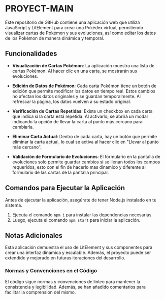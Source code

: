# PROYECT-MAIN

Este repositorio de GitHub contiene una aplicación web que utiliza JavaScript y LitElement para crear una Pokédex virtual, permitiendo visualizar cartas de Pokémon y sus evoluciones, así como editar los datos de los Pokémon de manera dinámica y temporal.

## Funcionalidades

- **Visualización de Cartas Pokémon**: La aplicación muestra una lista de cartas Pokémon. Al hacer clic en una carta, se mostrarán sus evoluciones.

- **Edición de Datos de Pokémon**: Cada carta Pokémon tiene un botón de edición que permite modificar los datos en tiempo real. Estos cambios no afectan los datos originales y se guardan temporalmente. Al refrescar la página, los datos vuelven a su estado original.

- **Verificación de Cartas Repetidas**: Existe un checkbox en cada carta que indica si la carta está repetida. Al activarlo, se abrirá un modal indicando la opción de llevar la carta al punto más cercano para cambiarla.

- **Eliminar Carta Actual**: Dentro de cada carta, hay un botón que permite eliminar la carta actual, lo cual se activa al hacer clic en "Llevar al punto más cercano".

- **Validación de Formulario de Evoluciones**: El formulario en la pantalla de evoluciones solo permite guardar cambios si se llenan todos los campos requeridos, esto con el fin de hacerlo mas dinamico y diferente al formulario de las cartas de la pantalla principal.

## Comandos para Ejecutar la Aplicación

Antes de ejecutar la aplicación, asegúrate de tener Node.js instalado en tu sistema.

1. Ejecuta el comando `npm i` para instalar las dependencias necesarias.
2. Luego, ejecuta el comando `npm start` para iniciar la aplicación.

## Notas Adicionales

Esta aplicación demuestra el uso de LitElement y sus componentes para crear una interfaz dinámica y escalable. Además, el proyecto puede ser extendido y mejorado en futuras iteraciones del desarrollo.

### Normas y Convenciones en el Código

El código sigue normas y convenciones de linteo para mantener la consistencia y legibilidad. Además, se han añadido comentarios para facilitar la comprensión del mismo.
